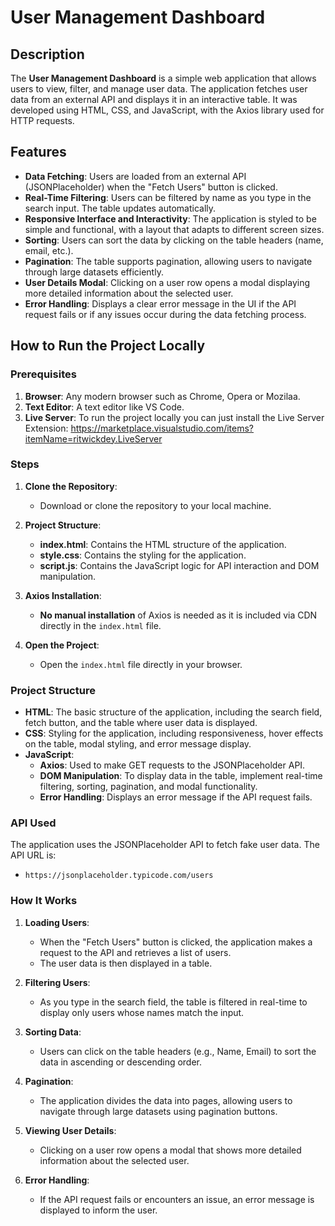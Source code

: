 # User Management Dashboard

## Description

The **User Management Dashboard** is a simple web application that allows users to view, filter, and manage user data. The application fetches user data from an external API and displays it in an interactive table. It was developed using HTML, CSS, and JavaScript, with the Axios library used for HTTP requests.

## Features

- **Data Fetching**: Users are loaded from an external API (JSONPlaceholder) when the "Fetch Users" button is clicked.
- **Real-Time Filtering**: Users can be filtered by name as you type in the search input. The table updates automatically.
- **Responsive Interface and Interactivity**: The application is styled to be simple and functional, with a layout that adapts to different screen sizes.
- **Sorting**: Users can sort the data by clicking on the table headers (name, email, etc.).
- **Pagination**: The table supports pagination, allowing users to navigate through large datasets efficiently.
- **User Details Modal**: Clicking on a user row opens a modal displaying more detailed information about the selected user.
- **Error Handling**: Displays a clear error message in the UI if the API request fails or if any issues occur during the data fetching process.


## How to Run the Project Locally

### Prerequisites

1. **Browser**: Any modern browser such as Chrome, Opera or Mozilaa.
2. **Text Editor**: A text editor like VS Code.
3. **Live Server**: To run the project locally you can just install the Live Server Extension: https://marketplace.visualstudio.com/items?itemName=ritwickdey.LiveServer

### Steps

1. **Clone the Repository**:
   - Download or clone the repository to your local machine.

2. **Project Structure**:
   - **index.html**: Contains the HTML structure of the application.
   - **style.css**: Contains the styling for the application.
   - **script.js**: Contains the JavaScript logic for API interaction and DOM manipulation.

3. **Axios Installation**:
   - **No manual installation** of Axios is needed as it is included via CDN directly in the `index.html` file.

4. **Open the Project**:
   - Open the `index.html` file directly in your browser.

### Project Structure

- **HTML**: The basic structure of the application, including the search field, fetch button, and the table where user data is displayed.
- **CSS**: Styling for the application, including responsiveness, hover effects on the table, modal styling, and error message display.
- **JavaScript**: 
  - **Axios**: Used to make GET requests to the JSONPlaceholder API.
  - **DOM Manipulation**: To display data in the table, implement real-time filtering, sorting, pagination, and modal functionality.
  - **Error Handling**: Displays an error message if the API request fails.

### API Used

The application uses the JSONPlaceholder API to fetch fake user data. The API URL is:

- `https://jsonplaceholder.typicode.com/users`

### How It Works

1. **Loading Users**:
   - When the "Fetch Users" button is clicked, the application makes a request to the API and retrieves a list of users.
   - The user data is then displayed in a table.

2. **Filtering Users**:
   - As you type in the search field, the table is filtered in real-time to display only users whose names match the input.

3. **Sorting Data**:
   - Users can click on the table headers (e.g., Name, Email) to sort the data in ascending or descending order.

4. **Pagination**:
   - The application divides the data into pages, allowing users to navigate through large datasets using pagination buttons.

5. **Viewing User Details**:
   - Clicking on a user row opens a modal that shows more detailed information about the selected user.

6. **Error Handling**:
   - If the API request fails or encounters an issue, an error message is displayed to inform the user.

